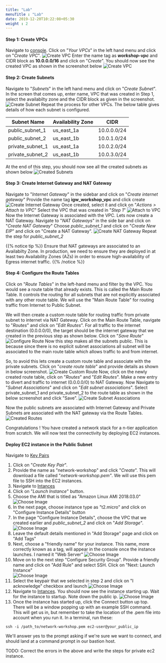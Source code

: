 ```yaml
---
title: "Lab"
menuTitle : "Lab"
date: 2019-12-20T10:22:08+05:30
weight : 2
---
```


#### Step 1: Create VPCs

Navigate to [console](https://console.aws.amazon.com/vpc/home?region=us-east-1).
Click on "_Your VPCs_" in the left hand menu  and click on "_Create VPC_".
![Create VPC](/chapter1/create_vpc.png?classes=border,shadow)
Enter the name tag as **_workshop-vpc_** and CIDR block as **10.0.0.0/16** and click on "_Create_".
You should now see the created VPC as shown in the screenshot below
![Create VPC](/chapter1/created_vpc.png?classes=border,shadow)

#### Step 2: Create Subnets

Navigate to "_Subnets_" in the left hand menu and click on "_Create Subnet_".
In the screen that comes up, enter name, VPC that was created in Step 1, select the availabilty zone and the CIDR block as given in the screenshot.
 ![Create Subnet](/chapter1/create_subnet.png?classes=border,shadow)
Repeat the process for other VPCs. The below table gives details of how each subnet is configured.  

| Subnet Name | Availability Zone | CIDR |
| ------ | ----------- | ----------- |
| public_subnet_1   | us_east_1a | 10.0.0.0/24 |
| public_subnet_2   | us_east_1b | 10.0.1.0/24 |
| private_subnet_1 | us_east_1a | 10.0.2.0/24 |
| private_subnet_2    | us_east_1b | 10.0.3.0/24 |

At the end of this step,  you should now see all the created subnets as shown below
 ![Created Subnets](/chapter1/created_subnets.png?classes=border,shadow)

#### Step 3: Create Internet Gateway and NAT Gateway

Navigate to "_Internet Gateway_" in the sidebar and click on "_Create internet gateway_"
Provide the name tag **igw_workshop_vpc** and click create
![Create Internet Gateway](/chapter1/create_internet_gateway.png?classes=border,shadow)
Once created, select it and click on "_Actions > Attach to VPC_"
Select the VPC that was created in "_Step 1_"
![Attach to VPC](/chapter1/attach_to_vpc.png?classes=border,shadow)
Now the Internet Gateway is associated with the VPC. Lets now create a NAT Gateway. Navigate to "_NAT Gateways_" in the side bar and click on "_Create NAT Gateway_"
Choose _public_subnet_1_ and click on "_Create New EIP_" and click on "Create a NAT Gateway".
![Create NAT Gateway](/chapter1/create_nat_gateway.png?classes=border,shadow)
Repeat the step for _public_subnet_2_

{{% notice tip %}}
Ensure that NAT gateways are associated to an Availabilty Zone. In production, we need to ensure they are deployed in at least two Availability Zones (AZs) in order to ensure high-availability of Egress internet traffic.
{{% /notice %}}

#### Step 4: Configure the Route Tables

Click on "_Route Tables_" in the left-hand menu and filter by the VPC. You would see a route table that already exists. This is called the Main Route Table. It controls the routing for all subnets that are not explicitly associated with any other route table. We will use the "Main Route Table" for routing traffic from Internet to Public Subnet.

We will then create a custom route table for routing traffic from private subnet to internet via NAT Gateway.
Click on the Main Route Table, navigate to "_Routes_" and click on "_Edit Routes_". For all traffic to the internet destination (0.0.0.0/0), the target should be the internet gateway that we created in the previous step as shown below.
Click on "_Save Route_"
![Configure Route](/chapter1/route_to_igw.png?classes=border,shadow)
Now this step makes all the subnets public. This is because since there is no explicit subnet associations all subnet will be associated to the main route table which allows traffic to and from internet.

So, to avoid this lets create a custom route table and associate with the private subnets. 
Click on "_create route table_" and provide details as shown in below screenshot. 
![Create Custom Route](/chapter1/create_private_route_table.png?classes=border,shadow)
Now, click on the newly created route table, click on "_Routes_" and "_Edit Routes_". Make a new entry to divert and traffic to internet (0.0.0.0/0) to NAT Gateway.
Now Navigate to "_Subnet Associations_" and click on "_Edit subnet associations_".
Select private_subnet_1 and private_subnet_2 to the route table as shown in the below screenshot and click "Save".
![Create Subnet Associations](/chapter1/edit_subnet_private_associations.png?classes=border,shadow)

Now the public subnets are associated with Internet Gateway and Private Subnets are associated with the NAT gateway via the Route Tables.
![Created Routes](/chapter1/created_route_tables.png?classes=border,shadow)

Congratulations ! You have created a network stack for a n-tier application from scratch. We will now test the connectivity by deploying EC2 instances.

#### Deploy EC2 instance in the Public Subnet

Navigate to [Key Pairs](https://console.aws.amazon.com/ec2/home?region=us-east-1#KeyPairs:sort=keyName)
 1. Click on "_Create Key Pair_".
 2. Provide the name as "network-workshop" and click "_Create_".
 This will download a file called "_network-workshop.pem"_. We will use this pem file to SSH into the EC2 instances.
 3. Navigate to [Intances](https://console.aws.amazon.com/ec2/home?region=us-east-1#Instances:sort=statusChecks)
 4. Click on "_Launch Instance_" button.
 5. Choose the AMI that is titled as "Amazon Linux  AMI 2018.03.0"
 ![Choose Image](/chapter1/choose_ami.png?classes=border,shadow)
 6. In the next page, choose instance type as "t2.micro" and click on "Configure Instance Details" button
 7. In the page "Configure Instance Details", choose the VPC that we created earlier and _public_subnet_2_ and click on "_Add Storage_".
 ![Choose Image](/chapter1/configure_instance.png?classes=border,shadow)
 8. Leave the default details mentioned in "Add Storage" page and click on "Add Tags"
 9. Next, choose a "friendly name" for your instance. This name, more correctly known as a tag, will appear in the console once the instance launches. I named it "Web Server"
 ![Choose Image](/chapter1/add_tags.png?classes=border,shadow)
 10. Move on to the next step "Configure Security Group". Provide a friendly name and click on "Add Rule" and select SSH. Click on "Next: Launch Instance"  
 ![Choose Image](/chapter1/security_group.png?classes=border,shadow)
 11. Select the keypair that we selected in step 2 and click on "I acknowledge" checkbox  and launch
 ![Choose Image](/chapter1/launch.png?classes=border,shadow)
 12. Navigate to [Intances](https://console.aws.amazon.com/ec2/home?region=us-east-1#Instances:sort=statusChecks). You should now see the instance starting up. Wait for the instance to startup. Note down the public ip.
 ![Choose Image](/chapter1/running_instance.png?classes=border,shadow)
 13. Once the instance has started up, click the Connect button up top. There will be a window popping up with an example SSH command. This will get us in, but remember to take the location of the .pem file into account when you run it. In a terminal, run these:
 ```
 ssh -i /path_to/network-workshop.pem ec2-user@your_public_ip
 ```
 We'll answer yes to the prompt asking if we're sure we want to connect, and should land at a command prompt in our bastion host.

 TODO: Correct the errors in the above and write the steps for private ec2 instance.